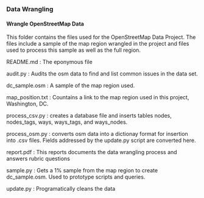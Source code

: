 
### Data Wrangling  
#### Wrangle OpenStreetMap Data

This folder contains the files used for the OpenStreetMap Data Project.  The files include a sample of the map region wrangled in the project and files used to process this sample as well as the full region.

README.md : The eponymous file  

audit.py : Audits the osm data to find and list common issues in the data set.

dc_sample.osm : A sample of the map region used.

map_position.txt : Countains a link to the map region used in this project, Washington, DC.

process_csv.py : creates a database file and inserts tables nodes, nodes_tags, ways, ways_tags, and ways_nodes.

process_osm.py : converts osm data into a dictionay format for insertion into .csv files.  Fields addressed by the update.py script are converted here.

report.pdf : This reports documents the data wrangling process and answers rubric questions

sample.py : Gets a 1% sample from the map region to create dc_sample.osm.  Used to prototype scripts and queries.

update.py : Programatically cleans the data
